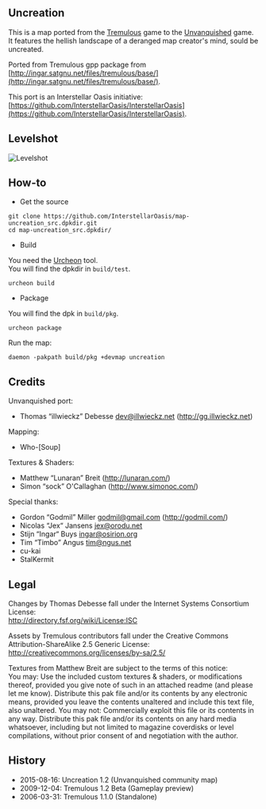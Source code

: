 Uncreation
----------

This is a map ported from the [Tremulous](http://tremulous.net/) game to the [Unvanquished](https://www.unvanquished.net/) game. It features the hellish landscape of a deranged map creator's mind, sould be uncreated.

Ported from Tremulous gpp package from [http://ingar.satgnu.net/files/tremulous/base/](http://ingar.satgnu.net/files/tremulous/base/).

This port is an Interstellar Oasis initiative: [https://github.com/InterstellarOasis/InterstellarOasis](https://github.com/InterstellarOasis/InterstellarOasis).

Levelshot
---------

![Levelshot](meta/uncreation/uncreation.webp)

How-to
------

* Get the source

```
git clone https://github.com/InterstellarOasis/map-uncreation_src.dpkdir.git
cd map-uncreation_src.dpkdir/
```

* Build

You need the [Urcheon](https://github.com/illwieckz/Urcheon) tool.  
You will find the dpkdir in `build/test`.

```
urcheon build
```

* Package

You will find the dpk in `build/pkg`.

```
urcheon package
```

Run the map:

```
daemon -pakpath build/pkg +devmap uncreation
```

Credits
-------

Unvanquished port:

* Thomas “illwieckz” Debesse <dev@illwieckz.net> (http://gg.illwieckz.net)

Mapping:

* Who-[Soup]

Textures & Shaders:

* Matthew “Lunaran” Breit (http://lunaran.com/)
* Simon “sock” O'Callaghan (http://www.simonoc.com/)

Special thanks:

* Gordon “Godmil” Miller <godmil@gmail.com> (http://godmil.com/)
* Nicolas “Jex“ Jansens <jex@orodu.net>
* Stijn “Ingar“ Buys <ingar@osirion.org>
* Tim “Timbo” Angus <tim@ngus.net>
* cu-kai
* StalKermit

Legal
-----

Changes by Thomas Debesse fall under the Internet Systems Consortium License:  
http://directory.fsf.org/wiki/License:ISC

Assets by Tremulous contributors fall under the Creative Commons Attribution-ShareAlike 2.5 Generic License:  
http://creativecommons.org/licenses/by-sa/2.5/

Textures from Matthew Breit are subject to the terms of this notice:  
You may: Use the included custom textures & shaders, or modifications thereof, provided you give note of such in an attached readme (and please let me know). Distribute this pak file and/or its contents by any electronic means, provided you leave the contents unaltered and include this text file, also unaltered. You may not: Commercially exploit this file or its contents in any way. Distribute this pak file and/or its contents on any hard media whatsoever, including but not limited to magazine coverdisks or level compilations, without prior consent of and negotiation with the author.

History
-------

* 2015-08-16:	Uncreation 1.2 (Unvanquished community map)
* 2009-12-04:	Tremulous 1.2 Beta (Gameplay preview)
* 2006-03-31:	Tremulous 1.1.0 (Standalone)
